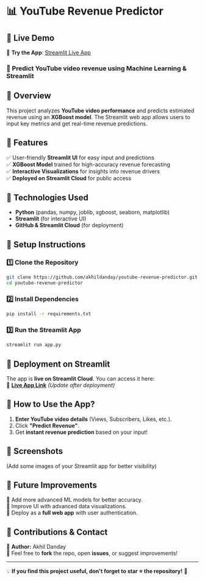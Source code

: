 # 📊 YouTube Revenue Predictor

## 🚀 **Live Demo**
🔗 **Try the App**: [Streamlit Live App](https://akhildanday-youtube-revenue-predictor-app-8l77zv.streamlit.app) 


### 🚀 Predict YouTube video revenue using Machine Learning & Streamlit

## **🔹 Overview**
This project analyzes **YouTube video performance** and predicts estimated revenue using an **XGBoost model**. The Streamlit web app allows users to input key metrics and get real-time revenue predictions.

## **🔹 Features**
✅ User-friendly **Streamlit UI** for easy input and predictions  
✅ **XGBoost Model** trained for high-accuracy revenue forecasting  
✅ **Interactive Visualizations** for insights into revenue drivers  
✅ **Deployed on Streamlit Cloud** for public access  

## **🔹 Technologies Used**
- **Python** (pandas, numpy, joblib, xgboost, seaborn, matplotlib)
- **Streamlit** (for interactive UI)
- **GitHub & Streamlit Cloud** (for deployment)

## **🔹 Setup Instructions**
### 1️⃣ Clone the Repository
```bash
git clone https://github.com/akhildanday/youtube-revenue-predictor.git
cd youtube-revenue-predictor
```

### 2️⃣ Install Dependencies
```bash
pip install -r requirements.txt
```

### 3️⃣ Run the Streamlit App
```bash
streamlit run app.py
```

## **🔹 Deployment on Streamlit**
The app is **live on Streamlit Cloud**. You can access it here:  
🔗 **[Live App Link](https://share.streamlit.io/akhildanday/youtube-revenue-predictor)** *(Update after deployment)*

## **🔹 How to Use the App?**
1. **Enter YouTube video details** (Views, Subscribers, Likes, etc.).
2. Click **"Predict Revenue"**.
3. Get **instant revenue prediction** based on your input!

## **🔹 Screenshots**
(Add some images of your Streamlit app for better visibility)

## **🔹 Future Improvements**
📌 Add more advanced ML models for better accuracy.  
📌 Improve UI with advanced data visualizations.  
📌 Deploy as a **full web app** with user authentication.  

## **🔹 Contributions & Contact**
👤 **Author:** Akhil Danday  
💬 Feel free to **fork** the repo, open **issues**, or suggest improvements!

---
💡 **If you find this project useful, don't forget to star ⭐ the repository!** 🚀

